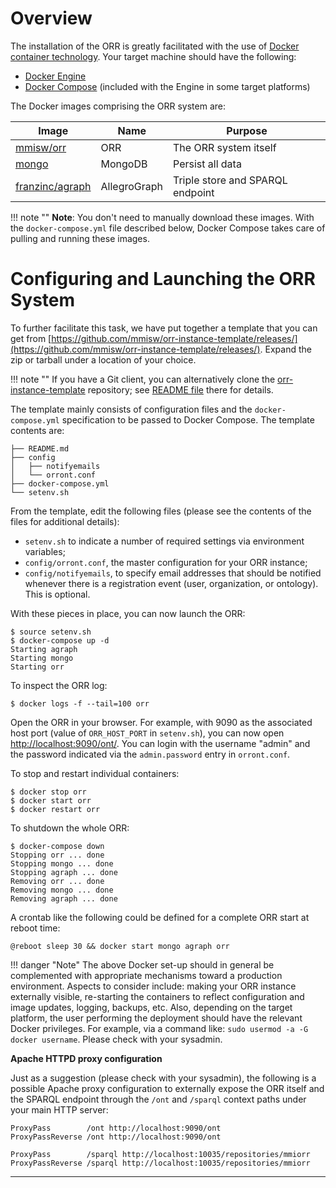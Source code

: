 # Overview 

The installation of the ORR is greatly facilitated with the use of
[Docker container technology](https://www.docker.com/what-docker).
Your target machine should have the following:

- [Docker Engine](https://docs.docker.com/engine/installation/)
- [Docker Compose](https://docs.docker.com/compose/install/)
  (included with the Engine in some target platforms)

    
The Docker images comprising the ORR system are:

| Image |  Name |  Purpose |
|-|-|-|
| [mmisw/orr]       | ORR          | The ORR system itself |
| [mongo]           | MongoDB      | Persist all data |
| [franzinc/agraph] | AllegroGraph | Triple store and SPARQL endpoint |

!!! note ""
    **Note**: You don't need to manually download these images.
    With the `docker-compose.yml` file described below, Docker Compose takes care 
    of pulling and running these images.

# Configuring and Launching the ORR System

To further facilitate this task, we have put together a template that you can get from
[https://github.com/mmisw/orr-instance-template/releases/](https://github.com/mmisw/orr-instance-template/releases/).
Expand the zip or tarball under a location of your choice.

!!! note ""
    If you have a Git client, you can alternatively clone the
    [orr-instance-template](https://github.com/mmisw/orr-instance-template) repository; see
    [README file](https://github.com/mmisw/orr-instance-template/blob/master/README.md)
    there for details.

The template mainly consists of configuration files and the `docker-compose.yml`
specification to be passed to Docker Compose.
The template contents are:

    ├── README.md
    ├── config
    │   ├── notifyemails
    │   └── orront.conf
    ├── docker-compose.yml
    └── setenv.sh 

From the template, edit the following files
(please see the contents of the files for additional details):

- `setenv.sh` to indicate a number of required settings via environment variables;
- `config/orront.conf`, the master configuration for your ORR instance;
- `config/notifyemails`, to specify email addresses that should be notified 
  whenever there is a registration event (user, organization, or ontology).
  This is optional.

With these pieces in place, you can now launch the ORR:

    $ source setenv.sh
    $ docker-compose up -d
    Starting agraph
    Starting mongo
    Starting orr
    
To inspect the ORR log:

    $ docker logs -f --tail=100 orr
        
Open the ORR in your browser. For example, with 9090 as the associated host port
(value of `ORR_HOST_PORT` in `setenv.sh`),
you can now open [http://localhost:9090/ont/](http://localhost:9090/ont/).
You can login with the username "admin" and the password indicated via the
`admin.password` entry in `orront.conf`.
 

To stop and restart individual containers:

    $ docker stop orr
    $ docker start orr
    $ docker restart orr

To shutdown the whole ORR:

    $ docker-compose down
    Stopping orr ... done
    Stopping mongo ... done
    Stopping agraph ... done
    Removing orr ... done
    Removing mongo ... done
    Removing agraph ... done


A crontab like the following could be defined for a complete ORR start at reboot time:
     
    @reboot sleep 30 && docker start mongo agraph orr



!!! danger "Note" 
    The above Docker set-up should in general be complemented with appropriate
    mechanisms toward a production environment.
    Aspects to consider include:
    making your ORR instance externally visible, re-starting the containers to reflect configuration
    and image updates, logging, backups, etc.
    Also, depending on the target platform, the user performing the deployment should have 
    the relevant Docker privileges.
    For example, via a command like: `sudo usermod -a -G docker username`.
    Please check with your sysadmin.

**Apache HTTPD proxy configuration**

Just as a suggestion (please check with your sysadmin), the following is a possible Apache
proxy configuration to externally expose the ORR itself and the SPARQL endpoint through the `/ont`
and `/sparql` context paths under your main HTTP server:

    ProxyPass        /ont http://localhost:9090/ont
    ProxyPassReverse /ont http://localhost:9090/ont

    ProxyPass        /sparql http://localhost:10035/repositories/mmiorr
    ProxyPassReverse /sparql http://localhost:10035/repositories/mmiorr



-------------
[mmisw/orr]: https://hub.docker.com/r/mmisw/orr/
[mongo]: https://hub.docker.com/_/mongo/
[franzinc/agraph]: https://hub.docker.com/r/franzinc/agraph/

